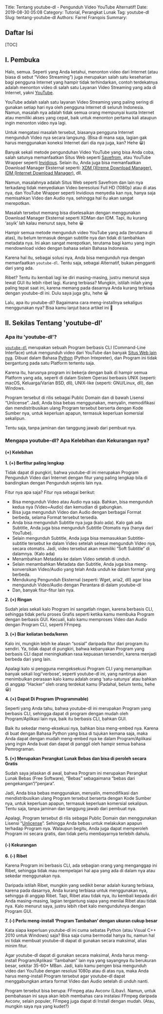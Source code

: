 Title: Tentang youtube-dl - Pengunduh Video YouTube Alternatif!
Date: 2019-08-30 05:08
Category: Tutorial, Perangkat Lunak
Tag: youtube-dl
Slug: tentang-youtube-dl
Authors: Farrel Franqois
Summary: 

## Daftar Isi
[TOC]

## I. Pembuka
Halo, semua. Seperti yang Anda ketahui, menonton video dari Internet (atau biasa di sebut “Video Streaming”) juga merupakan salah satu keseharian bagi pengguna Internet yang hampir tidak terhindarkan, contoh terdekatnya adalah menonton video di salah satu Layanan Video Streaming yang ada di Internet, yakni [YouTube](https://www.youtube.com).

YouTube adalah salah satu layanan Video Streaming yang paling sering di gunakan setiap hari nya oleh pengguna Internet di seluruh Indonesia.
Namun, masalah nya adalah tidak semua orang mempunyai kuota Internet atau memiliki akses yang cepat, baik untuk menonton pertama kali ataupun ingin menonton video nya lagi.

Untuk mengatasi masalah tersebut, biasanya pengguna Internet mengunduh Video nya secara langsung. (Bisa di mana saja, lagian gak harus menggunakan koneksi Internet dari dia nya juga, kan? Hehe :grinning:)

Banyak sekali metode pengunduhan Video YouTube yang bisa Anda coba, salah satunya memanfaatkan Situs Web seperti [Savefrom](https://savefrom.net), atau YouTube Wrapper seperti [Invidious](https://invidio.us). Selain itu, Anda juga bisa memanfaatkan Download Manager Eksternal seperti: [XDM (Xtreme Download Manager)](http://xdman.sourceforge.net), [IDM (Internet Download Manager)](https://www.internetdownloadmanager.com), dll.

Namun, masalahnya adalah Situs Web seperti Savefrom dan lain nya terkadang tidak menyediakan Video beresolusi Full HD (1080p) atau di atas nya, dan YouTube Wrapper seperti Invidious menyedia kan nya, hanya saja memisahkan Video dan Audio nya, sehingga hal itu akan sangat merepotkan.

Masalah tersebut memang bisa diselesaikan dengan menggunakan Download Manager Eksternal seperti XDMan dan IDM. Tapi, itu kurang ‘asyik’ lah kalau menurut saya, hehe :grinning:

Hampir semua metode mengunduh video YouTube yang ada (terutama di atas), itu belum termasuk dengan subtitle nya dan tidak di tambahkan metadata nya. Ini akan sangat merepotkan, terutama bagi kamu yang ingin mendownload video dengan bahasa selain Bahasa Indonesia.

Karena hal itu, sebagai solusi nya, Anda bisa mengunduh nya dengan memanfaatkan `youtube-dl`. Tentu saja, sebagai Alternatif, bukan pengganti dari yang ada.

Ribet? Tentu itu kembali lagi ke diri masing-masing, justru menurut saya lewat GUI itu lebih ribet lagi. Kurang terbiasa? Mungkin, istilah inilah yang paling tepat saat ini, karena memang pada dasarnya Anda kurang terbiasa dengan youtube-dl ini. Dulu saya juga gitu, hehe :grinning:

Lalu, apa itu youtube-dl? Bagaimana cara meng-installnya sekaligus menggunakan nya? Bisa kamu lanjut baca artikel ini :slightly_smiling_face:

## II. Sekilas Tentang 'youtube-dl'

### Apa itu 'youtube-dl'?
[`youtube-dl`](https://yt-dl.org/) merupakan sebuah Program berbasis CLI (Command-Line Interface) untuk mengunduh video dari YouTube dan banyak [Situs Web lain nya](https://ytdl-org.github.io/youtube-dl/supportedsites.html). Dibuat dalam Bahasa [Python](https://www.python.org) (Python Intepreter), dan Program ini tidak bergantung pada satu Platform tertentu saja.

Karena itu, harusnya program ini bekerja dengan baik di hampir semua Platform yang ada, seperti di dalam Sistem Operasi berbasis UNIX (seperti: macOS, Keluarga/Varian BSD, dll), UNIX-like (seperti: GNU/Linux, dll), dan Windows.

Program tersebut di rilis sebagai Public Domain dan di bawah Lisensi “Unlicense”. Jadi, Anda bisa bebas menggunakan, menyalin, memodifikasi dan mendistribusikan ulang Program tersebut berserta dengan Kode Sumber nya, untuk keperluan apapun, termasuk keperluan komersial sekalipun. 

Tentu saja, tanpa jaminan dan tanggung jawab dari pembuat nya.

### Mengapa youtube-dl? Apa Kelebihan dan Kekurangan nya?
#### (+) Kelebihan

**1. (+) Berfitur paling lengkap**

Tidak dapat di pungkiri, bahwa youtube-dl ini merupakan Program Pengunduh Video dari Internet dengan fitur yang paling lengkap bila di bandingkan dengan Pengunduh sejenis lain nya.

Fitur nya apa saja? Fitur nya sebagai berikut:

- Bisa mengunduh Video atau Audio nya saja. Bahkan, bisa mengunduh kedua nya (Video+Audio) dan kemudian di gabungkan.
- Bisa juga mengunduh Video dan Audio dengan berbagai Format berbeda, selama Format tersebut tersedia.
- Anda bisa mengunduh Subtitle nya juga (kalo ada). Kalo gak ada Subtitle, Anda juga bisa mengunduh Subtitle Otomatis nya (hanya dari YouTube).
- Selain mengunduh Subtitle, Anda juga bisa memasukkan Subtitle-subtitle tersebut ke dalam Video setelah selesai mengunduh Video nya, secara otomatis. Jadi, video tersebut akan memiliki “Soft Subtitle” di dalamnya. (Kalo ada)
- Menambahkan Metadata ke dalam Video setelah di unduh.
- Selain menambahkan Metadata dan Subtitle, Anda juga bisa meng-konversikan Video/Audio yang telah Anda unduh ke dalam format yang berbeda.
- Mendukung Pengunduh Eksternal (seperti: Wget, aria2, dll) agar bisa mengunduh Video/Audio dengan Perantara di dalam youtube-dl 
- Dan, banyak fitur-fitur lain nya.


**2. (+) Ringan**

Sudah jelas sekali kalo Program ini sangatlah ringan, karena berbasis CLI, sehingga tidak perlu proses Grafis seperti ketika kamu membuka Program dengan berbasis GUI.
Kecuali, kalo kamu memproses Video dan Audio dengan Program CLI, seperti FFmpeg.


**3. (+) Biar keliatan beda/keren**

Kalo ini, mungkin lebih ke alasan “sosial” daripada fitur dari program itu sendiri. Ya, tidak dapat di pungkiri, bahwa kebanyakan Program yang berbasis CLI dapat meningkatkan rasa kepuasan tersendiri, karena menjadi berbeda dari yang lain. 

Apalagi kalo si pengguna mengeksekusi Program CLI yang menampilkan banyak sekali log/’verbose’, seperti youtube-dl ini, yang nantinya akan menimbulkan perasaan kalo kamu adalah orang ‘satu-satunya’ atau bahkan di anggap “Hacker” oleh orang terdekat kamu (Padahal, belum tentu, hehe :grinning:)


**4. (+) Dapat Di Program (Programmable)**

Seperti yang Anda tahu, bahwa youtube-dl ini merupakan Program yang berbasis CLI, sehingga dapat di program dengan mudah oleh Program/Aplikasi lain nya, baik itu berbasis CLI, bahkan GUI. 

Baik itu sekedar meng-eksekusi nya, bahkan bisa meng-embed nya. Karena di buat dengan Bahasa Python yang bisa di tujukan kemana saja, maka Anda dapat dengan mudah meng-embed nya ke dalam Program/Aplikasi yang ingin Anda buat dan dapat di panggil oleh hampir semua bahasa Pemrograman.


**5. (+) Merupakan Perangkat Lunak Bebas dan bisa di peroleh secara Gratis**

Sudah saya jelaskan di awal, bahwa Program ini merupakan Perangkat Lunak Bebas (Free Software), “Bebas” sebagaimana “bebas dari pengekangan”/”penjara”. 

Jadi, Anda bisa bebas menggunakan, menyalin, memodifikasi dan mendistribusikan ulang Program tersebut berserta dengan Kode Sumber nya, untuk keperluan apapun, termasuk keperluan komersial sekalipun. Tentu saja, tanpa jaminan dan tanggung jawab dari pembuat nya.

Apalagi, Program tersebut di rilis sebagai Public Domain dan menggunakan Lisensi “[Unlicense](https://github.com/ytdl-org/youtube-dl/blob/master/LICENSE)”.  Sehingga Anda bebas untuk melakukan apapun terhadap Program nya.
Walaupun begitu, Anda juga dapat memperoleh Program ini secara gratis, dan tidak perlu membayarnya terlebih dahulu.


#### (-) Kekurangan

**6. (-) Ribet**

Karena Program ini berbasis CLI, ada sebagian orang yang menganggap ini Ribet, sehingga tidak mau mempelajari hal apa yang ada di dalam nya atau sekedar menggunakan nya.

Daripada istilah Ribet, mungkin yang sedikit benar adalah kurang terbiasa, karena pada dasarnya, Anda kurang terbiasa untuk menggunakan nya, sehingga di anggap Ribet.
Tapi, Ribet atau tidak nya, itu kembali kepada diri Anda masing-masing, lagian tergantung siapa yang menilai Ribet atau tidak nya. Kalo menurut saya, justru lebih ribet kalo mengunduhnya dengan Program GUI.


**7. (-) Perlu meng-install ‘Program Tambahan’ dengan ukuran cukup besar**

Kata siapa keperluan youtube-dl ini cuma sebatas Python (atau Visual C++ 2010 untuk Windows) saja? Bisa saja cuma bermodal hanya itu, namun hal ini tidak membuat youtube-dl dapat di gunakan secara maksimal, alias minim fitur.

Agar youtube-dl dapat di gunakan secara maksimal, Anda harus meng-install Program/Aplikasi ‘Tambahan” lain nya yang sayangnya itu berukuran besar, sekitar 35-60+ MBan.
Jadi, kalo kamu pengen bisa mengunduh video dari YouTube dengan resolusi 1080p atau di atas nya, maka Anda harus meng-install Program tersebut agar youtube-dl dapat menggabungkan antara format Video dan Audio setelah di unduh nanti.

Program tersebut bisa berupa: FFmpeg atau Avconv (Libav). Namun, untuk pembahasan ini saya akan lebih membahas cara instalasi FFmpeg daripada Avconv, selain populer, FFmpeg juga dapat di Install dengan mudah. (Atau, mungkin saya nya yang kudet?)